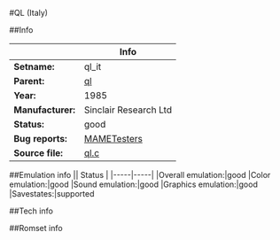 #QL (Italy)

##Info

||Info|
|-----|-----|
|**Setname:**|ql_it
|**Parent:**|[ql](ql.md)
|**Year:**|1985
|**Manufacturer:**|Sinclair Research Ltd
|**Status:**|good
|**Bug reports:**|[MAMETesters](http://mametesters.org/view_all_set.php?type=1&temporary=y&search=ql.c)
|**Source file:**|[ql.c](https://github.com/mamedev/mame/blob/master/src/mess/drivers/ql.c)

##Emulation info
|| Status |
|-----|-----|
|Overall emulation:|good
|Color emulation:|good
|Sound emulation:|good
|Graphics emulation:|good
|Savestates:|supported

##Tech info

##Romset info

<!--- START OF EDITED COMMENT DO NOT TOUCH TEXT ABOVE-->
